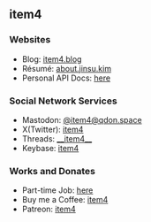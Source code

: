 ## item4

### Websites
* Blog: [item4.blog](https://item4.blog/)
* Résumé: [about.jinsu.kim](https://about.jinsu.kim/resume/)
* Personal API Docs: [here](https://item4.net/api/docs/)

### Social Network Services
* Mastodon: [@item4@qdon.space](https://qdon.space/@item4/)
* X(Twitter): [item4](https://twitter.com/item4)
* Threads: [\_\_item4\_\_](https://www.threads.net/@__item4__)
* Keybase: [item4](https://keybase.io/item4)

### Works and Donates
* Part-time Job: [here](https://about.jinsu.kim/parttime/)
* Buy me a Coffee: [item4](https://www.buymeacoffee.com/item4/)
* Patreon: [item4](https://www.patreon.com/item4/)

